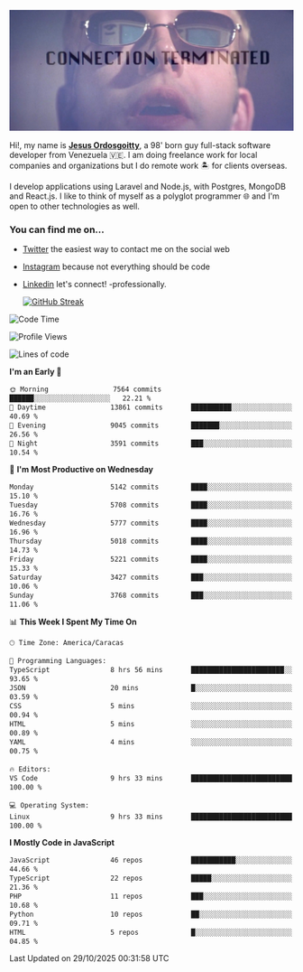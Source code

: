 ![hackers movie reference](./disconnected.jpg)

Hi!, my name is [**Jesus Ordosgoitty**](https://jodaz.dev), a 98' born guy full-stack software developer from Venezuela 🇻🇪. I am doing freelance work for local companies and organizations but I do remote work 🏝️ for clients overseas. 

I develop applications using Laravel and Node.js, with Postgres, MongoDB and React.js. I like to think of myself as a polyglot programmer 🌐 and I'm open to other technologies as well.

### You can find me on...

- [Twitter](https://twitter.com/jodaz_) the easiest way to contact me on the social web
- [Instagram](https://instagram.com/jodaz_) because not everything should be code
- [Linkedin](https://linkedin.com/in/jodaz) let's connect! -professionally.


    [![GitHub Streak](https://streak-stats.demolab.com?user=jodaz&theme=tokyonight)](https://git.io/streak-stats)

<!--START_SECTION:waka-->
![Code Time](http://img.shields.io/badge/Code%20Time-11%2C414%20hrs%2059%20mins-blue)

![Profile Views](http://img.shields.io/badge/Profile%20Views-0-blue)

![Lines of code](https://img.shields.io/badge/From%20Hello%20World%20I%27ve%20Written-82.4%20million%20lines%20of%20code-blue)

**I'm an Early 🐤** 

```text
🌞 Morning                7564 commits        ██████░░░░░░░░░░░░░░░░░░░   22.21 % 
🌆 Daytime                13861 commits       ██████████░░░░░░░░░░░░░░░   40.69 % 
🌃 Evening                9045 commits        ███████░░░░░░░░░░░░░░░░░░   26.56 % 
🌙 Night                  3591 commits        ███░░░░░░░░░░░░░░░░░░░░░░   10.54 % 
```
📅 **I'm Most Productive on Wednesday** 

```text
Monday                   5142 commits        ████░░░░░░░░░░░░░░░░░░░░░   15.10 % 
Tuesday                  5708 commits        ████░░░░░░░░░░░░░░░░░░░░░   16.76 % 
Wednesday                5777 commits        ████░░░░░░░░░░░░░░░░░░░░░   16.96 % 
Thursday                 5018 commits        ████░░░░░░░░░░░░░░░░░░░░░   14.73 % 
Friday                   5221 commits        ████░░░░░░░░░░░░░░░░░░░░░   15.33 % 
Saturday                 3427 commits        ███░░░░░░░░░░░░░░░░░░░░░░   10.06 % 
Sunday                   3768 commits        ███░░░░░░░░░░░░░░░░░░░░░░   11.06 % 
```


📊 **This Week I Spent My Time On** 

```text
🕑︎ Time Zone: America/Caracas

💬 Programming Languages: 
TypeScript               8 hrs 56 mins       ███████████████████████░░   93.65 % 
JSON                     20 mins             █░░░░░░░░░░░░░░░░░░░░░░░░   03.59 % 
CSS                      5 mins              ░░░░░░░░░░░░░░░░░░░░░░░░░   00.94 % 
HTML                     5 mins              ░░░░░░░░░░░░░░░░░░░░░░░░░   00.89 % 
YAML                     4 mins              ░░░░░░░░░░░░░░░░░░░░░░░░░   00.75 % 

🔥 Editors: 
VS Code                  9 hrs 33 mins       █████████████████████████   100.00 % 

💻 Operating System: 
Linux                    9 hrs 33 mins       █████████████████████████   100.00 % 
```

**I Mostly Code in JavaScript** 

```text
JavaScript               46 repos            ███████████░░░░░░░░░░░░░░   44.66 % 
TypeScript               22 repos            █████░░░░░░░░░░░░░░░░░░░░   21.36 % 
PHP                      11 repos            ███░░░░░░░░░░░░░░░░░░░░░░   10.68 % 
Python                   10 repos            ██░░░░░░░░░░░░░░░░░░░░░░░   09.71 % 
HTML                     5 repos             █░░░░░░░░░░░░░░░░░░░░░░░░   04.85 % 
```




 Last Updated on 29/10/2025 00:31:58 UTC
<!--END_SECTION:waka-->
